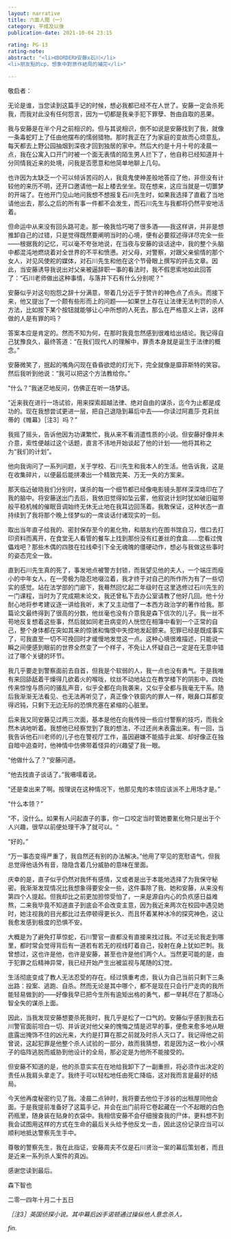 ```yaml
---
layout: narrative
title: 六面人間（一）
category: 平成及以後
publication-date: 2021-10-04 23:15

rating: PG-13
rating-note:
abstract: "<li>《BORDER》安藤x石川</li>
<li>朋友點的cp，想象中對原作結局的補完</li>"

---
```


敬启者：
 
无论是谁，当您读到这篇手记的时候，想必我都已经不在人世了。安藤一定会杀死我，而我对此没有任何怨言，因为一切都是我亲手犯下罪孽、咎由自取的恶果。
 
我与安藤是在半个月之前相识的。但与其说相识，倒不如说是安藤找到了我，就像一条毒蛇盯上了任由他摆布的懦弱猎物。那时我正在了为家庭的变故而心烦意乱，每天都去上野公园抽烟到深夜才回到独居的家中。然后大约是十月十号的凌晨一点，我在公寓入口开门时被一个面无表情的陌生男人拦下了，他自称已经知道并十分同情我近来的处境，问我是否愿意和他简单地聊上几句。
 
也许因为太缺乏一个可以倾诉苦闷的人，我竟鬼使神差般地答应了他，非但没有计较他的来历不明，还开口邀请他一起上楼去坐坐。现在想来，这应当就是一切噩梦的开端了。在他开门见山地问我想不想报复石川先生时，如果我选择了直截了当地请他出去，那么之后的所有事一件都不会发生，而石川先生与我都将仍然平安地活着。
 
但命运中从来没有回头路可走。那一晚我恰巧喝了很多酒——我这样讲，并非是想推卸自己的过错，只是觉得既然要阐明当时的心境，便有必要叙述得详尽完全一些——根据我的记忆，可以毫不夸张地说，在当夜与安藤的谈话途中，我的整个头脑中都混沌地燃烧着对全世界的不平和愤懑。对父母，对警察，对跟父亲偷情的那个女人，对见风使舵的媒体，对石川先生和他在这个节骨眼上撰写的抨击文章。因此，当安藤诱导我说出对父亲被逼辞职一事的看法时，我不假思索地如此回答了：“石川老师做出这种事情，与落井下石有什么分别呢？”
 
安藤似乎对这句抱怨之辞十分满意，带着几分近乎于赞许的神色点了点头。而接下来，他又提出了一个颇有些形而上的问题——如果世上存在让法律无法判罚的杀人方法，比如按下某个按钮就能够让心中所想的人死去，那么在严格意义上讲，这样做的人是有罪的吗？
 
答案本应是肯定的。然而不知为何，在那时我竟忽然感到很难给出结论。我记得自己犹豫良久，最终答道：“在我们现代人的理解中，罪责本身就是诞生于法律的概念。”
 
安藤微笑了，抿起的嘴角闪现在昏昏欲熄的灯光下，完全就像是靡菲斯特的笑容。然后我听到他说：“我可以把这个方法教给你。”
 
“什么？”我迷茫地反问，仿佛正在听一场梦话。
 
“近来我在进行一场试验，用来探索超越法律、绝对自由的谋杀，迄今为止都是成功的。现在我想尝试更进一层，把自己退隐到幕后中去——你读过阿嘉莎·克莉丝蒂的《帷幕》［注3］吗？”
 
我摇了摇头，告诉他因为功课繁忙，我从来不看消遣性质的小说。但安藤好像并未介意，索性便越过这个话题，直言不讳地开始谈起了他的计划——他将其称之为“我们的计划”。
 
他向我询问了一系列问题，关于学校、石川先生和我本人的生活。他告诉我，这是在收集碎片，以便最后能拼凑出一个精致完美、万无一失的方案来。
 
那天临近破晓我们分别时，谋杀的每一个细节都已经像电影镜头那样深深烙印在了我的脑中。将安藤送出门去后，我依旧觉得如坠云雾，他叙说计划时犹如破旧磁带般平稳机械的催眠音调始终无休无止地在我耳边回荡着。我敢保证，这种状态一直持续到了我将那个晚上怪梦似的一席谈话付诸现实的一刻。
 
取出当年直子给我的、密封保存至今的氰化物，和朋友约在图书馆自习，借口去打印资料而离开，在食堂无人看管的餐车上找到那份没有红姜丝的食盒……您看过傀儡戏吧？那些木偶的四肢在拉线牵引下全无魂魄的僵硬动作，想必与我做这些事时的姿态完全一致。
 
直到石川先生真的死了，事发地点被警方封锁，而我望见他的夫人，一个端庄而瘦小的中年女人，在一旁极为隐忍地啜泣着，我才终于对自己的所作所为有了一些切实的感觉。站在法学部的门廊下，我蓦然回忆起二年级时在这里选修过石川先生的一门课程，当时为了完成期末论文，我还曾私下去办公室请教了他好几回。他十分耐心地将参考建议逐一讲给我听，末了又主动借了一本西方政治学的著作给我。那篇论文最终得到了很高的分数，他丝毫也没有介意我是森下信次的儿子。我一丝不苟地反复想着这些事，然后就如同老丑病变的人恍惚在相簿中看到一个正常的自己，整个身体都在突如其来的惊骇和悔恨中失控地发起颤来。犯罪已经是既成事实了，可我直至一切不可挽回时才缓慢地发觉这一点。这种心境很难描述，只能说一瞬之间便感到眼前的世界全然变了一个样子，不免让人怀疑自己一定是在无意中错过了哪个关键的环节。
 
我几乎要走到警察面前去自首，但我是个软弱的人，我一点也没有勇气。于是我唯有来回舔舐着干燥得几欲着火的喉咙，纹丝不动地站立在教学楼下的阴影中。四处传来惊惶与质问的骚乱声音，似乎全都在向我袭来，又似乎全都与我毫无干系。随后我渐渐无法看见、也无法再听见了，真正像个铁窗内的罪人一样，眼鼻口耳都变得迟钝，只剩下无边无际的恐惧充塞在紧缩的心脏里。
 
后来我又同安藤见过两三次面，基本是他在向我传授一些应付警察的技巧，而我全然木讷地听着。我想他已经察觉到了我的想法，不过还尚未表露出来。有一回，当我告诉他石川老师的儿子也在警视厅工作，虽因避嫌不能插手此案、却好像正在独自暗中追查时，他神情中仿佛带着怪异的兴趣望了我一眼。
 
“他做什么了？”安藤问道。
 
“他去找直子谈话了。”我嗫嚅着说。
 
“还是查出来了啊。按理说在这种情况下，他那见鬼的本领应该派不上用场才是。”
 
“什么本领？”
 
“不，没什么。如果有人问起直子的事，你一口咬定当时管她要氰化物只是出于个人兴趣，很早以前便处理干净了就可以。“
 
“好的。”
 
“万一事态变得严重了，我自然还有别的办法解决。”他用了罕见的宽慰语气，但我总觉得他话外有音，隐隐含着几分威胁的意味在里面。
 
庆幸的是，直子似乎仍然对我怀有感情，又或者是出于本能地选择了为我保守秘密。我渐渐发现情况比我想象得要安全一些，这件事除了我、她和安藤，从来没有第四个人提起。但我却比之前更加担惊受怕了，一来是源自内心的负疚感日益难熬，二来我毕竟不知道直子到底会不会改变主意，因为我近来两次在校园中遇见她时，她注视我的目光都比过去停顿得更长久、而且怀着某种冰冷的探究神色，这让我愈发感到极度的恐惧不安。
 
大概是为了避免打草惊蛇，石川警官一直都没有直接来找过我。不过无论我走到哪里，都时常会觉得背后有一道若有若无的视线盯着自己，投射在身上犹如芒刺。我曾想过，这也许是他，也许是安藤，甚至也许是他们两个人。当然更可能的是，由于犯罪之后精神异常，我已经开始产生出被监视与尾随的幻觉。
 
生活彻底变成了教人无法忍受的存在。经过慎重考虑，我认为自己当前只剩下三条出路：投案、逃跑、自杀。然而无论是其中哪个，都不是现在只会行尸走肉的我所能轻易做到的——好像我早已把今生所有逾矩出格的勇气，都一举耗尽在了那场心智全失的谋杀上面。
 
因此，当我发现安藤想要杀死我时，我几乎是松了一口气的。安藤似乎感到我去石川警官面前坦白一切、并诉说对他父亲的愧悔之情是迟早的事，便愈来愈多地从眼底露出掩饰不住的凶光来，大约是打算在那之前就及时杀人灭口了。我记得他之前曾说，这起犯罪是他整个杀人试验的一部分，故而我猜想，若是因为这一枚小小棋子的临阵逃脱而威胁到他设计的全局，那必定是为他所不能接受的。
 
但安藤不知道的是，他的杀意实实在在地给我卸下了一副重担，将必须作出决定的责任从我肩头拿走了。我终于可以轻松地任由死亡降临，这对我而言是最好的结局。
 
今天他再度秘密约见了我。凌晨二点钟时，我将要去他位于涉谷的出租屋同他会面。于是我提前准备好了这篇手记，并会在出门前将它卷起藏在一个不起眼的白色药瓶里，随身装在贴身的衣袋中。我相信安藤不会仔细搜查我的尸体，更料想不到我会试图用这样的方式在生命的最后关头给予他反戈一击，因此这份记录应当可以顺利地抵达警察先生手中。
 
尊敬的警察先生，我在此指证，安藤周夫不仅是石川贤治一案的幕后策划者，而且是近来一系列杀人案件的真凶。
 
感谢您读到最后。
 
 
 
森下智也
 
二零一四年十月二十五日
 
 
 
<i>［注3］英国侦探小说。其中幕后凶手诺顿通过操纵他人意念杀人。

fin.
